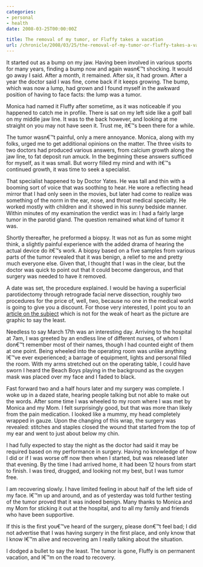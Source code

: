 ```yaml
---
categories:
- personal
- health
date: 2008-03-25T00:00:00Z

title: The removal of my tumor, or Fluffy takes a vacation
url: /chronicle/2008/03/25/the-removal-of-my-tumor-or-fluffy-takes-a-vacation/
---
```


<p align="left">It started out as a bump on my jaw.  Having been involved in various sports for many years, finding a bump now and again wasn€™t shocking.  It would go away I said.  After a month, it remained.  After six, it had grown.  After a year the doctor said I was fine, come back if it keeps growing.  The bump, which was now a lump, had grown and I found myself in the awkward position of having to face facts: the lump was a tumor.

<p align="left">Monica had named it Fluffy after sometime, as it was noticeable if you happened to catch me in profile.  There is sat on my left side like a golf ball on my middle jaw line.  It was to the back however, and looking at me straight on you may not have seen it.  Trust me, it€™s been there for a while.

<p align="left">The tumor wasn€™t painful, only a mere annoyance.   Monica, along with my folks, urged me to get additional opinions on the matter.  The three visits to two doctors had produced various answers, from calcium growth along the jaw line, to fat deposit run amuck.  In the beginning these answers sufficed for myself, as it was small.  But worry filled my mind and with it€™s continued growth, it was time to seek a specialist.

<p align="left">That specialist happened to by Doctor Yates.  He was tall and thin with a booming sort of voice that was soothing to hear.  He wore a reflecting head mirror that I had only seen in the movies, but later had come to realize was something of the norm in the ear, nose, and throat medical specialty.  He worked mostly with children and it showed in his sunny bedside manner.  Within minutes of my examination the verdict was in:  I had a fairly large tumor in the parotid gland.  The question remained what kind of tumor it was.

<p align="left">Shortly thereafter, he preformed a biopsy.  It was not as fun as some might think, a slightly painful experience with the added drama of hearing the actual device do it€™s work. A biopsy based on a five samples from various parts of the tumor revealed that it was benign, a relief to me and pretty much everyone else.  Given that, I thought that I was in the clear, but the doctor was quick to point out that it could become dangerous, and that surgery was needed to have it removed.

<p align="left">A date was set, the procedure explained.  I would be having a superficial parotidectomy through retrograde facial nerve dissection, roughly two procedures for the price of, well, two, because no one in the medical world is going to give you a discount.  For those very interested, I point you to an <a href="http://www.edu.rcsed.ac.uk/HowIDoIt/Superficial%20parotidectomy.htm">article on the subject</a> which is not for the weak of heart as the picture are graphic to say the least.

<p align="left">Needless to say March 17th was an interesting day.  Arriving to the hospital at 7am, I was greeted by an endless line of different nurses, of whom I don€™t remember most of their names, though I had counted eight of them at one point.  Being wheeled into the operating room was unlike anything I€™ve ever experienced; a barrage of equipment, lights and personal filled the room. With my arms stretched out on the operating table, I could have sworn I heard the Beach Boys playing in the background as the oxygen mask was placed over my face and I faded to black.

<p align="left">Fast forward two and a half hours later and my surgery was complete.  I woke up in a dazed state, hearing people talking but not able to make out the words.  After some time I was wheeled to my room where I was met by Monica and my Mom.  I felt surprisingly good, but that was more than likely from the pain medication.  I looked like a mummy, my head completely wrapped in gauze.  Upon the changing of this wrap, the surgery was revealed: stitches and staples closed the wound that started from the top of my ear and went to just about below my chin.

<p align="left">I had fully expected to stay the night as the doctor had said it may be required based on my performance in surgery.  Having no knowledge of how I did or if I was worse off now then when I started,  but was released later that evening.  By the time I had arrived home, it had been 12 hours from start to finish.  I was tired, drugged, and looking not my best, but I was tumor free.

<p align="left">I am recovering slowly.  I have limited feeling in about half of the left side of my face.  I€™m up and around, and as of yesterday was told further testing of the tumor proved that it was indeed benign.  Many thanks to Monica and my Mom for sticking it out at the hospital, and to all my family and friends who have been supportive.

<p align="left">If this is the first you€™ve heard of the surgery, please don€™t feel bad; I did not advertise that I was having surgery in the first place, and only know that I know I€™m alive and recovering am I really talking about the situation.

<p align="left">I dodged a bullet to say the least.  The tumor is gone, Fluffy is on permanent vacation, and I€™m on the road to recovery.

